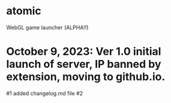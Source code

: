 # atomic
WebGL game launcher (ALPHA!!)

# October 9, 2023: Ver 1.0 initial launch of server, IP banned by extension, moving to github.io.
#1 added changelog.md file
#2
